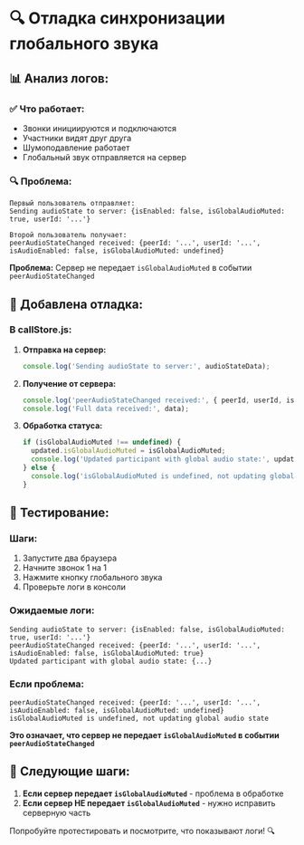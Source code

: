 # 🔍 Отладка синхронизации глобального звука

## 📊 **Анализ логов:**

### ✅ **Что работает:**
- Звонки инициируются и подключаются
- Участники видят друг друга
- Шумоподавление работает
- Глобальный звук отправляется на сервер

### 🔍 **Проблема:**
```
Первый пользователь отправляет:
Sending audioState to server: {isEnabled: false, isGlobalAudioMuted: true, userId: '...'}

Второй пользователь получает:
peerAudioStateChanged received: {peerId: '...', userId: '...', isAudioEnabled: false, isGlobalAudioMuted: undefined}
```

**Проблема:** Сервер не передает `isGlobalAudioMuted` в событии `peerAudioStateChanged`

## 🔧 **Добавлена отладка:**

### **В callStore.js:**
1. **Отправка на сервер:**
   ```javascript
   console.log('Sending audioState to server:', audioStateData);
   ```

2. **Получение от сервера:**
   ```javascript
   console.log('peerAudioStateChanged received:', { peerId, userId, isAudioEnabled, isGlobalAudioMuted });
   console.log('Full data received:', data);
   ```

3. **Обработка статуса:**
   ```javascript
   if (isGlobalAudioMuted !== undefined) {
     updated.isGlobalAudioMuted = isGlobalAudioMuted;
     console.log('Updated participant with global audio state:', updated);
   } else {
     console.log('isGlobalAudioMuted is undefined, not updating global audio state');
   }
   ```

## 🧪 **Тестирование:**

### **Шаги:**
1. Запустите два браузера
2. Начните звонок 1 на 1
3. Нажмите кнопку глобального звука
4. Проверьте логи в консоли

### **Ожидаемые логи:**
```
Sending audioState to server: {isEnabled: false, isGlobalAudioMuted: true, userId: '...'}
peerAudioStateChanged received: {peerId: '...', userId: '...', isAudioEnabled: false, isGlobalAudioMuted: true}
Updated participant with global audio state: {...}
```

### **Если проблема:**
```
peerAudioStateChanged received: {peerId: '...', userId: '...', isAudioEnabled: false, isGlobalAudioMuted: undefined}
isGlobalAudioMuted is undefined, not updating global audio state
```

**Это означает, что сервер не передает `isGlobalAudioMuted` в событии `peerAudioStateChanged`**

## 🎯 **Следующие шаги:**

1. **Если сервер передает `isGlobalAudioMuted`** - проблема в обработке
2. **Если сервер НЕ передает `isGlobalAudioMuted`** - нужно исправить серверную часть

Попробуйте протестировать и посмотрите, что показывают логи! 🔍
